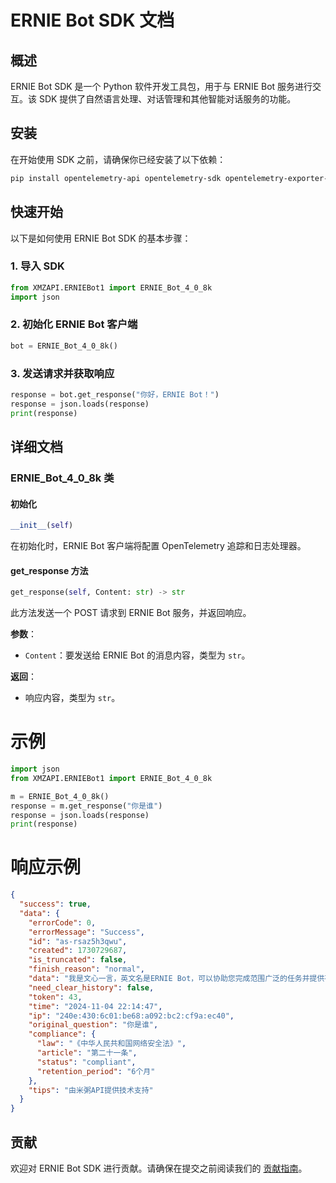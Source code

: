 # ERNIE Bot SDK 文档

## 概述

ERNIE Bot SDK 是一个 Python 软件开发工具包，用于与 ERNIE Bot 服务进行交互。该 SDK 提供了自然语言处理、对话管理和其他智能对话服务的功能。

## 安装

在开始使用 SDK 之前，请确保你已经安装了以下依赖：

```bash
pip install opentelemetry-api opentelemetry-sdk opentelemetry-exporter-otlp requests
```

## 快速开始

以下是如何使用 ERNIE Bot SDK 的基本步骤：

### 1. 导入 SDK

```python
from XMZAPI.ERNIEBot1 import ERNIE_Bot_4_0_8k
import json
```

### 2. 初始化 ERNIE Bot 客户端

```python
bot = ERNIE_Bot_4_0_8k()
```

### 3. 发送请求并获取响应

```python
response = bot.get_response("你好，ERNIE Bot！")
response = json.loads(response)
print(response)
```

## 详细文档

### ERNIE_Bot_4_0_8k 类

#### 初始化

```python
__init__(self)
```

在初始化时，ERNIE Bot 客户端将配置 OpenTelemetry 追踪和日志处理器。

#### get_response 方法

```python
get_response(self, Content: str) -> str
```

此方法发送一个 POST 请求到 ERNIE Bot 服务，并返回响应。

**参数**：

- `Content`：要发送给 ERNIE Bot 的消息内容，类型为 `str`。

**返回**：

- 响应内容，类型为 `str`。

# 示例
```python
import json
from XMZAPI.ERNIEBot1 import ERNIE_Bot_4_0_8k

m = ERNIE_Bot_4_0_8k()
response = m.get_response("你是谁")
response = json.loads(response)
print(response)
```

# 响应示例
```json
{
  "success": true,
  "data": {
    "errorCode": 0,
    "errorMessage": "Success",
    "id": "as-rsaz5h3qwu",
    "created": 1730729687,
    "is_truncated": false,
    "finish_reason": "normal",
    "data": "我是文心一言，英文名是ERNIE Bot，可以协助您完成范围广泛的任务并提供有关各种主题的信息，比如回答问题，提供定义和解释及建议。如果您有任何问题，请随时向我提问。",
    "need_clear_history": false,
    "token": 43,
    "time": "2024-11-04 22:14:47",
    "ip": "240e:430:6c01:be68:a092:bc2:cf9a:ec40",
    "original_question": "你是谁",
    "compliance": {
      "law": "《中华人民共和国网络安全法》",
      "article": "第二十一条",
      "status": "compliant",
      "retention_period": "6个月"
    },
    "tips": "由米粥API提供技术支持"
  }
}
```

## 贡献

欢迎对 ERNIE Bot SDK 进行贡献。请确保在提交之前阅读我们的 [贡献指南](../CONTRIBUTING.md)。